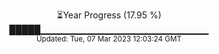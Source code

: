 <p align="center">
⏳Year Progress (17.95 %) <br>
█████▁▁▁▁▁▁▁▁▁▁▁▁▁▁▁▁▁▁▁▁▁▁▁▁▁ <br>
<sub>Updated: Tue, 07 Mar 2023 12:03:24 GMT</sub>
</p>

